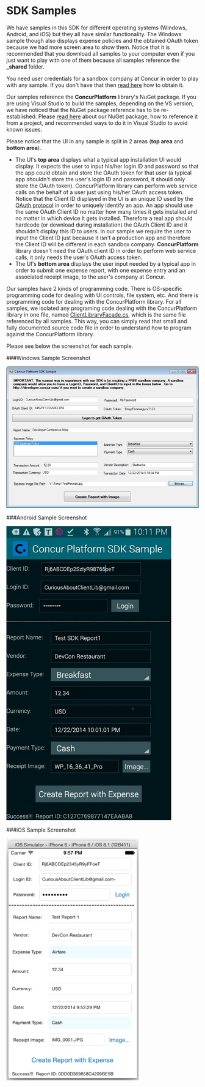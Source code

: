 SDK Samples
============

We have samples in this SDK for different operating systems (Windows, Android, and iOS) but they all have similar functionality. The Windows sample though also displays expense policies and the obtained OAuth token because we had more screen area to show them. Notice that it is recommended that you download all samples to your computer even if you just want to play with one of them because all samples reference the **_shared** folder.

You need user credentials for a sandbox company at Concur in order to play with any sample. If you don't have that then [read here](../README.md#User-Credentials-and-Sandbox-Company) how to obtain it.

Our samples reference the **ConcurPlatform** library's NuGet package. If you are using Visual Studio to build the samples, depending on the VS version, we have noticed that the NuGet package reference has to be re-established. Please [read here](../README.md) about our NuGet package, how to reference it from a project, and recommended ways to do it in Visual Studio to avoid known issues.

Please notice that the UI in any sample is split in 2 areas (**top area** and **bottom area**). 
* The UI's **top area** displays what a typical app installation UI would display. It expects the user to input his/her login ID and password so that the app could obtain and store the OAuth token for that user (a typical app shouldn't store the user's login ID and password, it should only store the OAuth token). ConcurPlatform library can perform web service calls on the behalf of a user just using his/her OAuth access token. Notice that the Client ID displayed in the UI is an unique ID used by the [OAuth protocol](https://tools.ietf.org/html/rfc6749) in order to uniquely identify an app. An app should use the same OAuth Client ID no matter how many times it gets installed and no matter in which device it gets installed. Therefore a real app should hardcode (or download during installation) the OAuth Client ID and it shouldn't display this ID to users. In our sample we require the user to input the Client ID just because it isn't a production app and therefore the Client ID will be different in each sandbox company. **ConcurPlatform** library doesn't need the OAuth client ID in order to perform web service calls, it only needs the user's OAuth access token.
* The UI's **bottom area** displays the user input needed by a typical app in order to submit one expense report, with one expense entry and an associated receipt image, to the user's company at Concur.  

Our samples have 2 kinds of programming code. There is OS-specific programming code for dealing with UI controls, file system, etc. And there is programming code for dealing with the ConcurPlatform library. For all samples, we isolated any programing code dealing with the ConcurPlatform library in one file, named [ClientLibraryFacade.cs](./_shared/ClientLibraryFacade.cs), which is the same file referenced by all samples. This way, you can simply read that small and fully documented source code file in order to understand how to program against the ConcurPlatform library.

Please see below the screenshot for each sample.

###Windows Sample Screenshot

![Windows Sample Screenshot](../figures/windows_sample_figure1.jpg)


###Android Sample Screenshot

![Android Sample Screenshot](../figures/android_sample_figure1.jpg)


###iOS Sample Screenshot

![iOS Sample Screenshot](../figures/iOS_sample_figure1.jpg)
